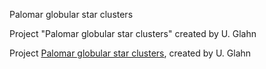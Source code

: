 Palomar globular star clusters

Project "Palomar globular star clusters" created by U. Glahn

Project [Palomar globular star clusters](http://www.deepsky-visuell.de/Projekte/PalomarGC_E.htm), created by U. Glahn

